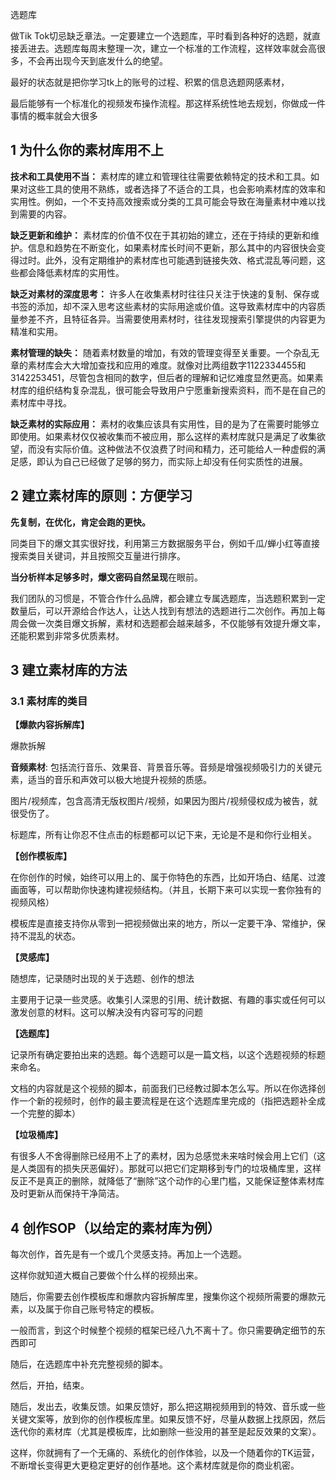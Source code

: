 


选题库

  
做Tik Tok切忌缺乏章法。⼀定要建⽴⼀个选题库，平时看到各种好的选题，就直接丢进去。选题库每周末整理⼀次，建⽴⼀个标准的⼯作流程，这样效率就会⾼很多，不会再出现今天到底发什么的绝望。   





最好的状态就是把你学习tk上的账号的过程、积累的信息选题网感素材，

最后能够有一个标准化的视频发布操作流程。那这样系统性地去规划，你做成一件事情的概率就会大很多


## 1 为什么你的素材库用不上

**技术和工具使用不当：** 素材库的建立和管理往往需要依赖特定的技术和工具。如果对这些工具的使用不熟练，或者选择了不适合的工具，也会影响素材库的效率和实用性。例如，一个不支持高效搜索或分类的工具可能会导致在海量素材中难以找到需要的内容。

**缺乏更新和维护：** 素材库的价值不仅在于其初始的建立，还在于持续的更新和维护。信息和趋势在不断变化，如果素材库长时间不更新，那么其中的内容很快会变得过时。此外，没有定期维护的素材库也可能遇到链接失效、格式混乱等问题，这些都会降低素材库的实用性。

**缺乏对素材的深度思考：** 许多人在收集素材时往往只关注于快速的复制、保存或书签的添加，却不深入思考这些素材的实际用途或价值。这导致素材库中的内容质量参差不齐，且特征各异。当需要使用素材时，往往发现搜索引擎提供的内容更为精准和实用。

**素材管理的缺失：** 随着素材数量的增加，有效的管理变得至关重要。一个杂乱无章的素材库会大大增加查找和应用的难度。就像对比两组数字1122334455和3142253451，尽管包含相同的数字，但后者的理解和记忆难度显然更高。如果素材库的组织结构复杂混乱，很可能会导致用户宁愿重新搜索资料，而不是在自己的素材库中寻找。

**缺乏素材的实际应用：** 素材的收集应该具有实用性，目的是为了在需要时能够立即使用。如果素材仅仅被收集而不被应用，那么这样的素材库就只是满足了收集欲望，而没有实际价值。这种做法不仅浪费了时间和精力，还可能给人一种虚假的满足感，即认为自己已经做了足够的努力，而实际上却没有任何实质性的进展。

## 2 建立素材库的原则：方便学习

**先复制，在优化，肯定会跑的更快。**

同类目下的爆文其实很好找，利用第三方数据服务平台，例如千瓜/蝉小红等直接搜索类目关键词，并且按照交互量进行排序。

**当分析样本足够多时，爆文密码自然呈现**在眼前。

我们团队的习惯是，不管合作什么品牌，都会建立专属选题库，当选题积累到一定数量后，可以开源给合作达人，让达人找到有想法的选题进行二次创作。再加上每周会做一次类目爆文拆解，素材和选题都会越来越多，不仅能够有效提升爆文率，还能积累到非常多优质素材。


## 3 建立素材库的方法


### 3.1 素材库的类目

**【爆款内容拆解库】**

爆款拆解

**音频素材**: 包括流行音乐、效果音、背景音乐等。音频是增强视频吸引力的关键元素，适当的音乐和声效可以极大地提升视频的质感。

图片/视频库，包含高清无版权图片/视频，如果因为图片/视频侵权成为被告，就很受伤了。

标题库，所有让你忍不住点击的标题都可以记下来，无论是不是和你行业相关。

**【创作模板库】**

在你创作的时候，始终可以用上的、属于你特色的东西，比如开场白、结尾、过渡画面等，可以帮助你快速构建视频结构。（并且，长期下来可以实现一套你独有的视频风格）

模板库是直接支持你从零到一把视频做出来的地方，所以一定要干净、常维护，保持不混乱的状态。

**【灵感库】**

随想库，记录随时出现的关于选题、创作的想法

主要用于记录一些灵感。收集引人深思的引用、统计数据、有趣的事实或任何可以激发创意的材料。这可以解决没有内容可写的问题

**【选题库】**

记录所有确定要拍出来的选题。每个选题可以是一篇文档，以这个选题视频的标题来命名。

文档的内容就是这个视频的脚本，前面我们已经教过脚本怎么写。所以在你选择创作一个新的视频时，创作的最主要流程是在这个选题库里完成的（指把选题补全成一个完整的脚本）

**【垃圾桶库】**

有很多人不舍得删除已经用不上了的素材，因为总感觉未来啥时候会用上它们（这是人类固有的损失厌恶偏好）。那就可以把它们定期移到专门的垃圾桶库里，这样反正不是真正的删除，就降低了“删除”这个动作的心里门槛，又能保证整体素材库及时更新从而保持干净简洁。


## 4 创作SOP（以给定的素材库为例）


每次创作，首先是有一个或几个灵感支持。再加上一个选题。

这样你就知道大概自己要做个什么样的视频出来。

随后，你需要去创作模板库和爆款内容拆解库里，搜集你这个视频所需要的爆款元素，以及属于你自己账号特定的模板。

一般而言，到这个时候整个视频的框架已经八九不离十了。你只需要确定细节的东西即可

随后，在选题库中补充完整视频的脚本。

然后，开拍，结束。

随后，发出去，收集反馈。如果反馈好，那么把这期视频用到的特效、音乐或一些关键文案等，放到你的创作模板库里。如果反馈不好，尽量从数据上找原因，然后迭代你的素材库（尤其是模板库，比如删除一些没用的甚至是起反效果的文案）。

这样，你就拥有了一个无痛的、系统化的创作体验，以及一个随着你的TK运营，不断增长变得更大更稳定更好的创作基地。这个素材库就是你的商业机密。